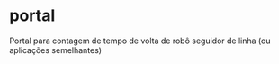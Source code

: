 # portal
Portal para contagem de tempo de volta de robô seguidor de linha (ou aplicações semelhantes)
